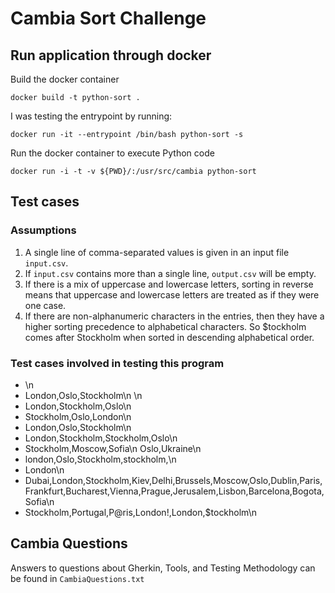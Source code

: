 # Cambia Sort Challenge

## Run application through docker

Build the docker container

`docker build -t python-sort .`

I was testing the entrypoint by running:

`docker run -it --entrypoint /bin/bash python-sort -s`

Run the docker container to execute Python code

`docker run -i -t -v ${PWD}/:/usr/src/cambia python-sort`

## Test cases

### Assumptions

1. A single line of comma-separated values is given in an input file `input.csv`.
2. If `input.csv` contains more than a single line, `output.csv` will be empty.
3. If there is a mix of uppercase and lowercase letters, sorting in reverse means that uppercase and lowercase letters are treated as if they were one case.
4. If there are non-alphanumeric characters in the entries, then they have a higher sorting precedence to alphabetical characters. So $tockholm comes after Stockholm when sorted in descending alphabetical order.

### Test cases involved in testing this program

- \n
- London,Oslo,Stockholm\n \n
- London,Stockholm,Oslo\n
- Stockholm,Oslo,London\n
- London,Oslo,Stockholm\n
- London,Stockholm,Stockholm,Oslo\n
- Stockholm,Moscow,Sofia\n Oslo,Ukraine\n
- london,Oslo,Stockholm,stockholm,\n
- London\n
- Dubai,London,Stockholm,Kiev,Delhi,Brussels,Moscow,Oslo,Dublin,Paris,Frankfurt,Bucharest,Vienna,Prague,Jerusalem,Lisbon,Barcelona,Bogota,Sofia\n
- Stockholm,Portugal,P@ris,London!,London,$tockholm\n

## Cambia Questions

Answers to questions about Gherkin, Tools, and Testing Methodology can be found in `CambiaQuestions.txt`
